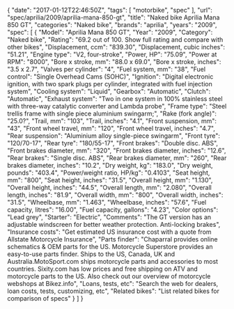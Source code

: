 {
    "date": "2017-01-12T22:46:50Z",
    "tags": [
        "motorbike",
        "spec"
    ],
    "url": "spec\/aprilia\/2009\/aprilia-mana-850-gt",
    "title": "Naked bike Aprilia Mana 850 GT",
    "categories": "Naked bike",
    "brands": "aprilia",
    "years": "2009",
    "spec": [
        {
            "Model": "Aprilia Mana 850 GT",
            "Year": "2009",
            "Category": "Naked bike",
            "Rating": "69.2 out of 100. Show full rating and compare with other bikes",
            "Displacement, ccm": "839.30",
            "Displacement, cubic inches": "51.21",
            "Engine type": "V2, four-stroke",
            "Power, HP": "75.09",
            "Power at RPM": "8000",
            "Bore x stroke, mm": "88.0 x 69.0",
            "Bore x stroke, inches": "3.5 x 2.7",
            "Valves per cylinder": "4",
            "Fuel system, mm": "38",
            "Fuel control": "Single Overhead Cams (SOHC)",
            "Ignition": "Digital electronic ignition, with two spark plugs per cylinder, integrated with fuel injection system",
            "Cooling system": "Liquid",
            "Gearbox": "Automatic",
            "Clutch": "Automatic",
            "Exhaust system": "Two in one system in 100% stainless steel with three-way catalytic converter and Lambda probe",
            "Frame type": "Steel trellis frame with single piece aluminium swingarm;",
            "Rake (fork angle)": "25.0?",
            "Trail, mm": "103",
            "Trail, inches": "4.1",
            "Front suspension, mm": "43",
            "Front wheel travel, mm": "120",
            "Front wheel travel, inches": "4.7",
            "Rear suspension": "Aluminium alloy single-piece swingarm",
            "Front tyre": "120\/70-17",
            "Rear tyre": "180\/55-17",
            "Front brakes": "Double disc. ABS",
            "Front brakes diameter, mm": "320",
            "Front brakes diameter, inches": "12.6",
            "Rear brakes": "Single disc. ABS",
            "Rear brakes diameter, mm": "260",
            "Rear brakes diameter, inches": "10.2",
            "Dry weight, kg": "183.0",
            "Dry weight, pounds": "403.4",
            "Power\/weight ratio, HP\/kg": "0.4103",
            "Seat height, mm": "800",
            "Seat height, inches": "31.5",
            "Overall height, mm": "1.130",
            "Overall height, inches": "44.5",
            "Overall length, mm": "2.080",
            "Overall length, inches": "81.9",
            "Overall width, mm": "800",
            "Overall width, inches": "31.5",
            "Wheelbase, mm": "1.463",
            "Wheelbase, inches": "57.6",
            "Fuel capacity, litres": "16.00",
            "Fuel capacity, gallons": "4.23",
            "Color options": "Lead grey",
            "Starter": "Electric",
            "Comments": "The GT version has an adjustable windscreen for better weather protection. Anti-locking brakes",
            "Insurance costs": "Get estimated US insurance cost with a quote from Allstate Motorcycle Insurance",
            "Parts finder": "Chaparral provides online schematics & OEM parts for the US.   Motorcycle Superstore provides an easy-to-use parts finder. Ships to the US, Canada, UK and Australia.MotoSport.com ships motorcycle parts and accessories to most countries.    Sixity.com has low prices and free shipping on ATV and motorcycle parts to the US. Also check out our overview of motorcycle webshops at Bikez.info",
            "Loans, tests, etc": "Search the web for dealers, loan costs, tests, customizing, etc",
            "Related bikes": "List related bikes for comparison of specs"
        }
    ]
}